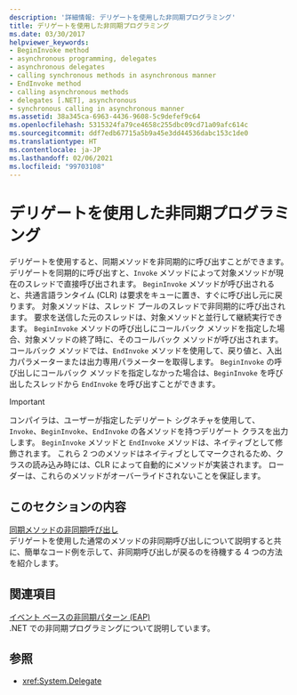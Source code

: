 ```yaml
---
description: '詳細情報: デリゲートを使用した非同期プログラミング'
title: デリゲートを使用した非同期プログラミング
ms.date: 03/30/2017
helpviewer_keywords:
- BeginInvoke method
- asynchronous programming, delegates
- asynchronous delegates
- calling synchronous methods in asynchronous manner
- EndInvoke method
- calling asynchronous methods
- delegates [.NET], asynchronous
- synchronous calling in asynchronous manner
ms.assetid: 38a345ca-6963-4436-9608-5c9defef9c64
ms.openlocfilehash: 5315324fa79ce4658c255dbc09cd71a09afc614c
ms.sourcegitcommit: ddf7edb67715a5b9a45e3dd44536dabc153c1de0
ms.translationtype: HT
ms.contentlocale: ja-JP
ms.lasthandoff: 02/06/2021
ms.locfileid: "99703108"
---
```

# <a name="asynchronous-programming-using-delegates"></a>デリゲートを使用した非同期プログラミング

デリゲートを使用すると、同期メソッドを非同期的に呼び出すことができます。 デリゲートを同期的に呼び出すと、`Invoke` メソッドによって対象メソッドが現在のスレッドで直接呼び出されます。 `BeginInvoke` メソッドが呼び出されると、共通言語ランタイム (CLR) は要求をキューに置き、すぐに呼び出し元に戻ります。 対象メソッドは、スレッド プールのスレッドで非同期的に呼び出されます。 要求を送信した元のスレッドは、対象メソッドと並行して継続実行できます。 `BeginInvoke` メソッドの呼び出しにコールバック メソッドを指定した場合、対象メソッドの終了時に、そのコールバック メソッドが呼び出されます。 コールバック メソッドでは、`EndInvoke` メソッドを使用して、戻り値と、入出力パラメーターまたは出力専用パラメーターを取得します。 `BeginInvoke` の呼び出しにコールバック メソッドを指定しなかった場合は、`BeginInvoke` を呼び出したスレッドから `EndInvoke` を呼び出すことができます。  
  
> [!IMPORTANT]
> コンパイラは、ユーザーが指定したデリゲート シグネチャを使用して、`Invoke`、`BeginInvoke`、`EndInvoke` の各メソッドを持つデリゲート クラスを出力します。 `BeginInvoke` メソッドと `EndInvoke` メソッドは、ネイティブとして修飾されます。 これら 2 つのメソッドはネイティブとしてマークされるため、クラスの読み込み時には、CLR によって自動的にメソッドが実装されます。 ローダーは、これらのメソッドがオーバーライドされないことを保証します。  
  
## <a name="in-this-section"></a>このセクションの内容  

 [同期メソッドの非同期呼び出し](calling-synchronous-methods-asynchronously.md)  
 デリゲートを使用した通常のメソッドの非同期呼び出しについて説明すると共に、簡単なコード例を示して、非同期呼び出しが戻るのを待機する 4 つの方法を紹介します。  
  
## <a name="related-sections"></a>関連項目  

 [イベント ベースの非同期パターン (EAP)](event-based-asynchronous-pattern-eap.md)  
 .NET での非同期プログラミングについて説明しています。  
  
## <a name="see-also"></a>参照

- <xref:System.Delegate>
